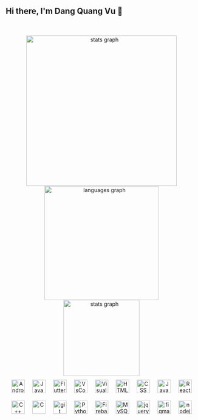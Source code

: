 ## Hi there, I'm Dang Quang Vu 👋

<br clear="both">


<br clear="both">
<div class="container">
  <div display="flex" align="center">
    <img src="https://github-readme-stats.vercel.app/api?username=dangvu2408&hide_title=false&hide_rank=false&show_icons=true&include_all_commits=true&count_private=true&disable_animations=false&theme=dracula&locale=en&hide_border=false" width="396" alt="stats graph" />
    <img src="https://github-readme-stats.vercel.app/api/top-langs/?username=dangvu2408&theme=dark&hide_border=false&include_all_commits=true&count_private=true&layout=compact" width="300" alt="languages graph" /><br/>
    <img src="https://github-readme-streak-stats.herokuapp.com/?user=dangvu2408&theme=radical&hide_border=false" height="200" alt="stats graph" /><br/>
    
  </div>
  <div align="center" style="display:flex;flex-wrap: wrap;justify-content:center;align-items:center;">
    <img  alt="Android" width="35px" style="padding:10;"  src="https://cdn.jsdelivr.net/gh/devicons/devicon/icons/android/android-original.svg"/>
    <img  alt="Java" width="35px" style="padding:10;" src="https://cdn.jsdelivr.net/gh/devicons/devicon/icons/java/java-original.svg" />
    <img  alt="Flutter" width="35px" style="padding:10;" src="https://cdn.jsdelivr.net/gh/devicons/devicon/icons/flutter/flutter-original.svg" />
    <img  alt="VsCode" width="35px" style="padding:10;" src="https://cdn.jsdelivr.net/gh/devicons/devicon/icons/vscode/vscode-original.svg" />
    <img  alt="VisualStudio" width="35px" style="padding:10;"  src="https://cdn.jsdelivr.net/gh/devicons/devicon/icons/visualstudio/visualstudio-plain.svg" />
    <img  alt="HTML" width="35px" style="padding:10;" src="https://cdn.jsdelivr.net/gh/devicons/devicon/icons/html5/html5-plain.svg" />
    <img  alt="CSS" width="35px" style="padding:10;" src="https://cdn.jsdelivr.net/gh/devicons/devicon/icons/css3/css3-plain.svg" />
    <img  alt="JavaScript" width="35px" style="padding:10;" src="https://cdn.jsdelivr.net/gh/devicons/devicon/icons/javascript/javascript-plain.svg" />
    <img  alt="React" width="35px" style="padding:10;" src="https://cdn.jsdelivr.net/gh/devicons/devicon/icons/react/react-original.svg" />
    <img  alt="C++" width="35px" style="padding:10;" src="https://cdn.jsdelivr.net/gh/devicons/devicon/icons/cplusplus/cplusplus-original.svg" />
    <img  alt="C" width="35px" style="padding:10;" src="https://cdn.jsdelivr.net/gh/devicons/devicon/icons/c/c-original.svg" />
    <img  alt="git" width="35px" style="padding:10;" src="https://www.vectorlogo.zone/logos/git-scm/git-scm-icon.svg"/>
    <img  alt="Python" width="35px" style="padding:10;" src="https://cdn.jsdelivr.net/gh/devicons/devicon/icons/python/python-original.svg" />
    <img  alt="Firebase" width="35px" style="padding:10;" src="https://www.vectorlogo.zone/logos/firebase/firebase-icon.svg"/>
    <img  alt="MySQL" width="35px" style="padding:10;" src="https://cdn.jsdelivr.net/gh/devicons/devicon/icons/mysql/mysql-original-wordmark.svg" />
    <img  alt="jquery" width="35px" style="padding:10;" src="https://cdn.jsdelivr.net/gh/devicons/devicon/icons/jquery/jquery-original-wordmark.svg"  />
    <img  alt="figma" width="35px" style="padding:10;" src="https://www.vectorlogo.zone/logos/figma/figma-icon.svg"/>
    <img  height="35px" width="35px" style="padding:10;" src="https://cdn.jsdelivr.net/gh/devicons/devicon/icons/nodejs/nodejs-original.svg"  alt="nodejs logo" />
  </div>
</div>


